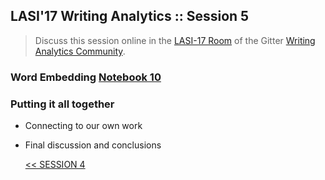 ## LASI'17 Writing Analytics :: Session 5

> Discuss this session online in the [LASI-17 Room](https://gitter.im/writing-analytics/LASI-17) of the Gitter [Writing Analytics Community](https://gitter.im/writing-analytics).

### Word Embedding [Notebook 10](../blob/master/lasi17)


### Putting it all together

- Connecting to our own work
- Final discussion and conclusions

  [<< SESSION 4](./lasi17-waw-2.md)
